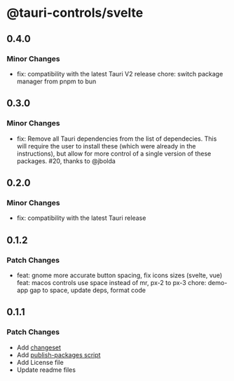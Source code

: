 # @tauri-controls/svelte

## 0.4.0

### Minor Changes

- fix: compatibility with the latest Tauri V2 release
  chore: switch package manager from pnpm to bun

## 0.3.0

### Minor Changes

- fix: Remove all Tauri dependencies from the list of dependecies. This will require the user to install these (which were already in the instructions), but allow for more control of a single version of these packages. #20, thanks to @jbolda

## 0.2.0

### Minor Changes

- fix: compatibility with the latest Tauri release

## 0.1.2

### Patch Changes

- feat: gnome more accurate button spacing, fix icons sizes (svelte, vue)
  feat: macos controls use space instead of mr, px-2 to px-3
  chore: demo-app gap to space, update deps, format code

## 0.1.1

### Patch Changes

- Add [changeset](https://github.com/changesets/changesets)
- Add [publish-packages script](https://turbo.build/repo/docs/handbook/publishing-packages/versioning-and-publishing#using-changesets-with-turborepo)
- Add License file
- Update readme files
